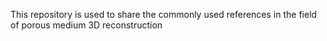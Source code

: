 This repository is used to share the commonly used references in the field of porous medium 3D reconstruction